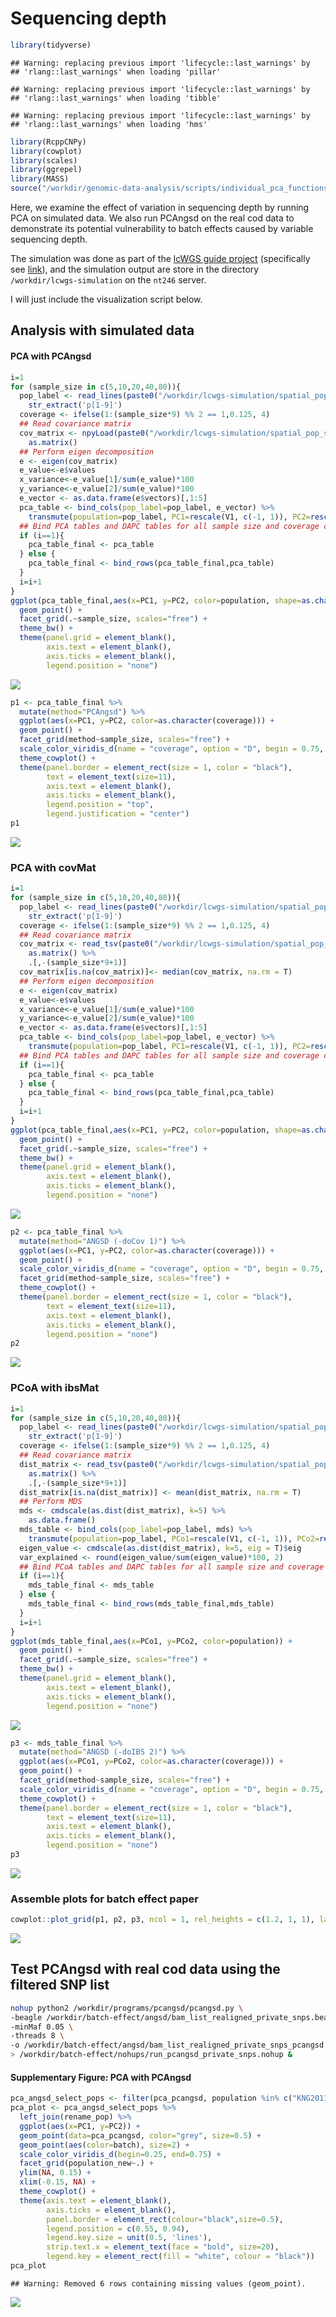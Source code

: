 Sequencing depth
================

``` r
library(tidyverse)
```

    ## Warning: replacing previous import 'lifecycle::last_warnings' by
    ## 'rlang::last_warnings' when loading 'pillar'

    ## Warning: replacing previous import 'lifecycle::last_warnings' by
    ## 'rlang::last_warnings' when loading 'tibble'

    ## Warning: replacing previous import 'lifecycle::last_warnings' by
    ## 'rlang::last_warnings' when loading 'hms'

``` r
library(RcppCNPy)
library(cowplot)
library(scales)
library(ggrepel)
library(MASS)
source("/workdir/genomic-data-analysis/scripts/individual_pca_functions.R")
```

Here, we examine the effect of variation in sequencing depth by running
PCA on simulated data. We also run PCAngsd on the real cod data to
demonstrate its potential vulnerability to batch effects caused by
variable sequencing depth.

The simulation was done as part of the [lcWGS guide
project](https://github.com/therkildsen-lab/lcwgs-simulation)
(specifically see
[link](https://github.com/therkildsen-lab/lcwgs-simulation/blob/master/markdowns/simulation_workflow_spatial_pop_sim.md#uneven-coverage)),
and the simulation output are store in the directory
`/workdir/lcwgs-simulation` on the `nt246` server.

I will just include the visualization script below.

## Analysis with simulated data

#### PCA with PCAngsd

``` r
i=1
for (sample_size in c(5,10,20,40,80)){
  pop_label <- read_lines(paste0("/workdir/lcwgs-simulation/spatial_pop_sim/rep_1/sample_lists/bam_list_",sample_size,"_uneven_coverage.txt")) %>%
    str_extract('p[1-9]')
  coverage <- ifelse(1:(sample_size*9) %% 2 == 1,0.125, 4)
  ## Read covariance matrix
  cov_matrix <- npyLoad(paste0("/workdir/lcwgs-simulation/spatial_pop_sim/rep_1/angsd/pcagnsd_bam_list_",sample_size,"_uneven_coverage.cov.npy")) %>%
    as.matrix()
  ## Perform eigen decomposition
  e <- eigen(cov_matrix)
  e_value<-e$values
  x_variance<-e_value[1]/sum(e_value)*100
  y_variance<-e_value[2]/sum(e_value)*100
  e_vector <- as.data.frame(e$vectors)[,1:5]
  pca_table <- bind_cols(pop_label=pop_label, e_vector) %>%
    transmute(population=pop_label, PC1=rescale(V1, c(-1, 1)), PC2=rescale(V2, c(-1, 1)), PC3=rescale(V3, c(-1, 1)), PC4=rescale(V4, c(-1, 1)), PC5=rescale(V5, c(-1, 1)), coverage=coverage, sample_size=sample_size)
  ## Bind PCA tables and DAPC tables for all sample size and coverage combinations
  if (i==1){
    pca_table_final <- pca_table
  } else {
    pca_table_final <- bind_rows(pca_table_final,pca_table)
  }
  i=i+1
}
ggplot(pca_table_final,aes(x=PC1, y=PC2, color=population, shape=as.character(coverage))) +
  geom_point() +
  facet_grid(.~sample_size, scales="free") +
  theme_bw() +
  theme(panel.grid = element_blank(),
        axis.text = element_blank(),
        axis.ticks = element_blank(),
        legend.position = "none")
```

![](depth_files/figure-gfm/unnamed-chunk-2-1.png)<!-- -->

``` r
p1 <- pca_table_final %>%
  mutate(method="PCAngsd") %>%
  ggplot(aes(x=PC1, y=PC2, color=as.character(coverage))) +
  geom_point() +
  facet_grid(method~sample_size, scales="free") +
  scale_color_viridis_d(name = "coverage", option = "D", begin = 0.75, end = 0.25) +
  theme_cowplot() +
  theme(panel.border = element_rect(size = 1, color = "black"),
        text = element_text(size=11), 
        axis.text = element_blank(),
        axis.ticks = element_blank(), 
        legend.position = "top",
        legend.justification = "center")
p1
```

![](depth_files/figure-gfm/unnamed-chunk-2-2.png)<!-- -->

### PCA with covMat

``` r
i=1
for (sample_size in c(5,10,20,40,80)){
  pop_label <- read_lines(paste0("/workdir/lcwgs-simulation/spatial_pop_sim/rep_1/sample_lists/bam_list_",sample_size,"_uneven_coverage.txt")) %>%
    str_extract('p[1-9]')
  coverage <- ifelse(1:(sample_size*9) %% 2 == 1,0.125, 4)
  ## Read covariance matrix
  cov_matrix <- read_tsv(paste0("/workdir/lcwgs-simulation/spatial_pop_sim/rep_1/angsd/bam_list_",sample_size,"_uneven_coverage.covMat"), col_names = F) %>%
    as.matrix() %>%
    .[,-(sample_size*9+1)]
  cov_matrix[is.na(cov_matrix)]<- median(cov_matrix, na.rm = T)
  ## Perform eigen decomposition
  e <- eigen(cov_matrix)
  e_value<-e$values
  x_variance<-e_value[1]/sum(e_value)*100
  y_variance<-e_value[2]/sum(e_value)*100
  e_vector <- as.data.frame(e$vectors)[,1:5]
  pca_table <- bind_cols(pop_label=pop_label, e_vector) %>%
    transmute(population=pop_label, PC1=rescale(V1, c(-1, 1)), PC2=rescale(V2, c(-1, 1)), PC3=rescale(V3, c(-1, 1)), PC4=rescale(V3, c(-1, 1)), PC5=rescale(V5, c(-1, 1)), sample_size=sample_size, coverage=coverage)
  ## Bind PCA tables and DAPC tables for all sample size and coverage combinations
  if (i==1){
    pca_table_final <- pca_table
  } else {
    pca_table_final <- bind_rows(pca_table_final,pca_table)
  }
  i=i+1
}
ggplot(pca_table_final,aes(x=PC1, y=PC2, color=population, shape=as.character(coverage))) +
  geom_point() +
  facet_grid(.~sample_size, scales="free") +
  theme_bw() +
  theme(panel.grid = element_blank(),
        axis.text = element_blank(),
        axis.ticks = element_blank(),
        legend.position = "none")
```

![](depth_files/figure-gfm/unnamed-chunk-3-1.png)<!-- -->

``` r
p2 <- pca_table_final %>%
  mutate(method="ANGSD (-doCov 1)") %>%
  ggplot(aes(x=PC1, y=PC2, color=as.character(coverage))) +
  geom_point() +
  scale_color_viridis_d(name = "coverage", option = "D", begin = 0.75, end = 0.25) +
  facet_grid(method~sample_size, scales="free") +
  theme_cowplot() +
  theme(panel.border = element_rect(size = 1, color = "black"),
        text = element_text(size=11), 
        axis.text = element_blank(),
        axis.ticks = element_blank(), 
        legend.position = "none")
p2
```

![](depth_files/figure-gfm/unnamed-chunk-3-2.png)<!-- -->

### PCoA with ibsMat

``` r
i=1
for (sample_size in c(5,10,20,40,80)){
  pop_label <- read_lines(paste0("/workdir/lcwgs-simulation/spatial_pop_sim/rep_1/sample_lists/bam_list_",sample_size,"_uneven_coverage.txt")) %>%
    str_extract('p[1-9]')
  coverage <- ifelse(1:(sample_size*9) %% 2 == 1,0.125, 4)
  ## Read covariance matrix
  dist_matrix <- read_tsv(paste0("/workdir/lcwgs-simulation/spatial_pop_sim/rep_1/angsd/bam_list_",sample_size,"_uneven_coverage.ibsMat"), col_names = F) %>%
    as.matrix() %>%
    .[,-(sample_size*9+1)]
  dist_matrix[is.na(dist_matrix)] <- mean(dist_matrix, na.rm = T)
  ## Perform MDS
  mds <- cmdscale(as.dist(dist_matrix), k=5) %>%
    as.data.frame() 
  mds_table <- bind_cols(pop_label=pop_label, mds) %>%
    transmute(population=pop_label, PCo1=rescale(V1, c(-1, 1)), PCo2=rescale(V2, c(-1, 1)), PCo3=rescale(V3, c(-1, 1)), PCo4=rescale(V4, c(-1, 1)), PCo5=rescale(V5, c(-1, 1)), coverage=coverage, sample_size=sample_size)
  eigen_value <- cmdscale(as.dist(dist_matrix), k=5, eig = T)$eig
  var_explained <- round(eigen_value/sum(eigen_value)*100, 2)
  ## Bind PCoA tables and DAPC tables for all sample size and coverage combinations
  if (i==1){
    mds_table_final <- mds_table
  } else {
    mds_table_final <- bind_rows(mds_table_final,mds_table)
  }
  i=i+1
}
ggplot(mds_table_final,aes(x=PCo1, y=PCo2, color=population)) +
  geom_point() +
  facet_grid(.~sample_size, scales="free") +
  theme_bw() +
  theme(panel.grid = element_blank(),
        axis.text = element_blank(),
        axis.ticks = element_blank(),
        legend.position = "none")
```

![](depth_files/figure-gfm/unnamed-chunk-4-1.png)<!-- -->

``` r
p3 <- mds_table_final %>%
  mutate(method="ANGSD (-doIBS 2)") %>%
  ggplot(aes(x=PCo1, y=PCo2, color=as.character(coverage))) +
  geom_point() +
  facet_grid(method~sample_size, scales="free") +
  scale_color_viridis_d(name = "coverage", option = "D", begin = 0.75, end = 0.25) +
  theme_cowplot() +
  theme(panel.border = element_rect(size = 1, color = "black"),
        text = element_text(size=11), 
        axis.text = element_blank(),
        axis.ticks = element_blank(), 
        legend.position = "none")
p3
```

![](depth_files/figure-gfm/unnamed-chunk-4-2.png)<!-- -->

### Assemble plots for batch effect paper

``` r
cowplot::plot_grid(p1, p2, p3, ncol = 1, rel_heights = c(1.2, 1, 1), labels=c("A", "B", "C"), label_y=c(0.8, 1, 1))
```

![](depth_files/figure-gfm/unnamed-chunk-5-1.png)<!-- -->

## Test PCAngsd with real cod data using the filtered SNP list

``` bash
nohup python2 /workdir/programs/pcangsd/pcangsd.py \
-beagle /workdir/batch-effect/angsd/bam_list_realigned_private_snps.beagle.gz \
-minMaf 0.05 \
-threads 8 \
-o /workdir/batch-effect/angsd/bam_list_realigned_private_snps_pcangsd \
> /workdir/batch-effect/nohups/run_pcangsd_private_snps.nohup &
```

#### Supplementary Figure: PCA with PCAngsd

``` r
pca_angsd_select_pops <- filter(pca_pcangsd, population %in% c("KNG2011", "QQL2011", "ITV2011"))
pca_plot <- pca_angsd_select_pops %>%
  left_join(rename_pop) %>%
  ggplot(aes(x=PC1, y=PC2)) +
  geom_point(data=pca_pcangsd, color="grey", size=0.5) +
  geom_point(aes(color=batch), size=2) +
  scale_color_viridis_d(begin=0.25, end=0.75) +
  facet_grid(population_new~.) +
  ylim(NA, 0.15) +
  xlim(-0.15, NA) +
  theme_cowplot() +
  theme(axis.text = element_blank(),
        axis.ticks = element_blank(),
        panel.border = element_rect(colour="black",size=0.5),
        legend.position = c(0.55, 0.94),
        legend.key.size = unit(0.5, 'lines'),
        strip.text.x = element_text(face = "bold", size=20),
        legend.key = element_rect(fill = "white", colour = "black"))
pca_plot
```

    ## Warning: Removed 6 rows containing missing values (geom_point).

![](depth_files/figure-gfm/unnamed-chunk-8-1.png)<!-- -->

